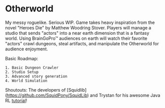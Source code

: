 # Otherworld
My messy roguelike. Serious WIP. Game takes heavy inspiration from the novel "Heroes Die" by Matthew Woodring Stover.
Players will manage a studio that sends "actors" into a near earth dimension that is a fantasy world. Using BrainGoPro™
audiences on earth will watch their favorite "actors" crawl dungeons, steal artifacts, and manipulate the Otherworld for
audience enjoyment.

Basic Roadmap:

    1. Basic Dungeon Crawler
    2. Studio Setup
    3. Advanced story generation
    4. World Simulation

Shoutouts: The developers of [Squidlib] (https://github.com/SquidPony/SquidLib) and Trystan for his awesome Java RL
[tutorial](http://trystans.blogspot.com.br/2016/01/roguelike-tutorial-00-table-of-contents.html#comment-form)!
